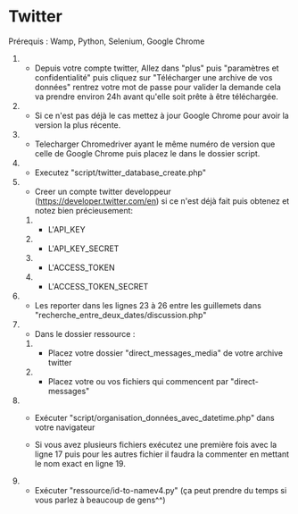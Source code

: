 # Twitter
Prérequis : Wamp, Python, Selenium, Google Chrome

1. - Depuis votre compte twitter, Allez dans "plus" puis "paramètres et confidentialité" puis cliquez sur  "Télécharger une archive de vos données" rentrez 
votre mot de passe pour valider la demande cela va prendre environ 24h avant qu'elle soit prête à être téléchargée.
2. - Si ce n'est pas déjà le cas mettez à jour Google Chrome pour avoir la version la plus récente.
3. - Telecharger Chromedriver ayant le même numéro de version que celle de Google Chrome puis placez le dans le dossier script.
4. - Executez "script/twitter_database_create.php"

5. - Creer un compte twitter developpeur (https://developer.twitter.com/en)  si ce n'est déjà fait puis obtenez et notez bien précieusement: 
	1. - L'API_KEY 
	2. - L'API_KEY_SECRET
	3. - L'ACCESS_TOKEN
	4. - L'ACCESS_TOKEN_SECRET
  
6. - Les reporter dans les lignes 23 à 26 entre les guillemets dans  "recherche_entre_deux_dates/discussion.php"

7. - Dans le dossier ressource :
	1. - Placez votre dossier "direct_messages_media" de votre archive twitter
	2. - Placez votre ou vos fichiers qui commencent par "direct-messages"
    
8. - Exécuter "script/organisation_données_avec_datetime.php" dans votre navigateur 

	- Si vous avez plusieurs fichiers exécutez une première fois avec la ligne 17 puis pour les autres fichier  il faudra la commenter en mettant le nom exact en 	ligne 19.
	
9. - Exécuter "ressource/id-to-namev4.py" (ça peut prendre du temps si vous parlez à beaucoup de gens^^)

